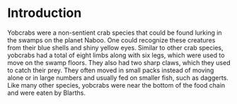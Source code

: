 # Introduction
Yobcrabs were a non-sentient crab species that could be found lurking in the swamps on the planet Naboo.
One could recognize these creatures from their blue shells and shiny yellow eyes.
Similar to other crab species, yobcrabs had a total of eight limbs along with six legs, which were used to move on the swamp floors.
They also had two sharp claws, which they used to catch their prey.
They often moved in small packs instead of moving alone or in large numbers and usually fed on smaller fish, such as daggerts.
Like many other species, yobcrabs were near the bottom of the food chain and were eaten by Blarths.